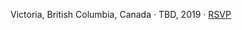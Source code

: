 <html>
  <head></head>
  <body>
  <p>
Victoria, British Columbia, Canada &middot; TBD, 2019 &middot; <a href="TBD" target="_blank">RSVP</a>
</p>
  </body>
</html>
